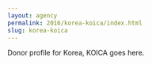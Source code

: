 ```yaml
---
layout: agency
permalink: 2016/korea-koica/index.html
slug: korea-koica
---
```


Donor profile for Korea, KOICA goes here.
